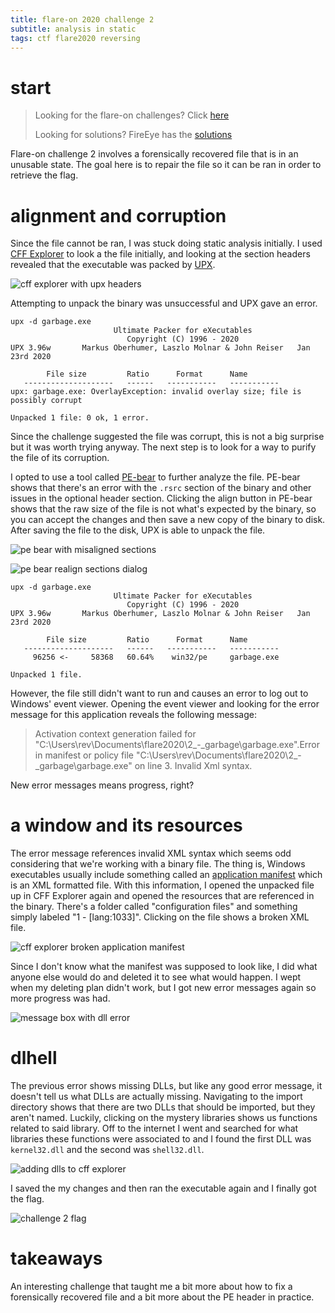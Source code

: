 ```yaml
---
title: flare-on 2020 challenge 2
subtitle: analysis in static
tags: ctf flare2020 reversing
---
```

# start
> Looking for the flare-on challenges? Click [here](https://flare-on.com/files/Flare-On7_Challenges.zip)
> 
> Looking for solutions? FireEye has the [solutions](https://www.fireeye.com/blog/threat-research/2020/10/flare-on-7-challenge-solutions.html)

Flare-on challenge 2 involves a forensically recovered file that is in an unusable state. The goal here is to repair the file so it can be ran in order to retrieve the flag.

# alignment and corruption
Since the file cannot be ran, I was stuck doing static analysis initially. I used [CFF Explorer](https://ntcore.com/?page_id=388) to look a the file initially, and looking at the section headers revealed that the executable was packed by [UPX](https://upx.github.io/). 

![cff explorer with upx headers](/assets/flare2020c2-cff-explorer.png)

Attempting to unpack the binary was unsuccessful and UPX gave an error.
```
upx -d garbage.exe
                       Ultimate Packer for eXecutables
                          Copyright (C) 1996 - 2020
UPX 3.96w       Markus Oberhumer, Laszlo Molnar & John Reiser   Jan 23rd 2020

        File size         Ratio      Format      Name
   --------------------   ------   -----------   -----------
upx: garbage.exe: OverlayException: invalid overlay size; file is possibly corrupt

Unpacked 1 file: 0 ok, 1 error.
```

Since the challenge suggested the file was corrupt, this is not a big surprise but it was worth trying anyway. The next step is to look for a way to purify the file of its corruption.

I opted to use a tool called [PE-bear](https://hshrzd.wordpress.com/pe-bear/) to further analyze the file. PE-bear shows that there's an error with the `.rsrc` section of the binary and other issues in the optional header section. Clicking the align button in PE-bear shows that the raw size of the file is not what's expected by the binary, so you can accept the changes and then save a new copy of the binary to disk. After saving the file to the disk, UPX is able to unpack the file.

![pe bear with misaligned sections](/assets/flare2020c2-pebear1.png)

![pe bear realign sections dialog](/assets/flare2020c2-pebear2.png)

```
upx -d garbage.exe
                       Ultimate Packer for eXecutables
                          Copyright (C) 1996 - 2020
UPX 3.96w       Markus Oberhumer, Laszlo Molnar & John Reiser   Jan 23rd 2020

        File size         Ratio      Format      Name
   --------------------   ------   -----------   -----------
     96256 <-     58368   60.64%    win32/pe     garbage.exe

Unpacked 1 file.
```

However, the file still didn't want to run and causes an error to log out to Windows' event viewer. Opening the event viewer and looking for the error message for this application reveals the following message:
> Activation context generation failed for "C:\Users\rev\Documents\flare2020\2\_-\_garbage\garbage.exe".Error in manifest or policy file "C:\Users\rev\Documents\flare2020\2\_-\_garbage\garbage.exe" on line 3. Invalid Xml syntax.

New error messages means progress, right?

# a window and its resources
The error message references invalid XML syntax which seems odd considering that we're working with a binary file. The thing is, Windows executables usually include something called an [application manifest](https://docs.microsoft.com/en-us/windows/win32/sbscs/application-manifests) which is an XML formatted file. With this information, I opened the unpacked file up in CFF Explorer again and opened the resources that are referenced in the binary. There's a folder called "configuration files" and something simply labeled "1 - \[lang:1033\]". Clicking on the file shows a broken XML file.

![cff explorer broken application manifest](/assets/flare2020c2-brokenxml.png)

Since I don't know what the manifest was supposed to look like, I did what anyone else would do and deleted it to see what would happen. I wept when my deleting plan didn't work, but I got new error messages again so more progress was had. 

![message box with dll error](/assets/flare2020c2-dllerror.png)

# dlhell
The previous error shows missing DLLs, but like any good error message, it doesn't tell us what DLLs are actually missing. Navigating to the import directory shows that there are two DLLs that should be imported, but they aren't named. Luckily, clicking on the mystery libraries shows us functions related to said library. Off to the internet I went and searched for what libraries these functions were associated to and I found the first DLL was `kernel32.dll` and the second was `shell32.dll`. 

![adding dlls to cff explorer](/assets/flare2020c2-addeddll.png)

I saved the my changes and then ran the executable again and I finally got the flag.

![challenge 2 flag](/assets/flare2020c2-flag.png)

# takeaways
An interesting challenge that taught me a bit more about how to fix a forensically recovered file and a bit more about the PE header in practice. 
